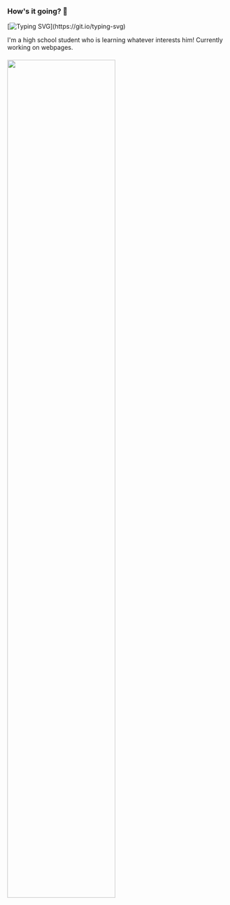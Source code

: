 ### How's it going? 👋
[![Typing SVG](https://readme-typing-svg.herokuapp.com?color=%23F7931D&lines=I+am+a+programmer.;I+am+a+high+school+student.;I+am+learning.)](https://git.io/typing-svg)
<html>
  <head></head>
  <body>
    <span>
    I'm a high school student who is learning whatever interests him! Currently working on webpages.
    </span>
    <br>
    <div style="margin-top: 20px;">
      <img width="70%" src='https://github-readme-stats.vercel.app/api?username=D3V-D&show_icons=true&theme=radical'/>
    </div>
    
    
  </body>
</html>

